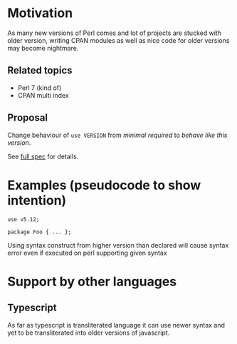 
# Motivation

As many new versions of Perl comes and lot of projects are stucked
with older version, writing CPAN modules as well as nice code for
older versions may become nightmare.

## Related topics

- Perl 7 (kind of)
- CPAN multi index

## Proposal

Change behaviour of `use VERSION` from _minimal required_ to
_behave like this version_.

See [full spec](spec/spec.md) for details.

# Examples (pseudocode to show intention)

```
use v5.12;

package Foo { ... };
```

Using syntax construct from higher version than declared will cause syntax error
even if executed on perl supporting given syntax

# Support by other languages

## Typescript

As far as typescript is transliterated language it can use newer syntax
and yet to be transliterated into older versions of javascript.

